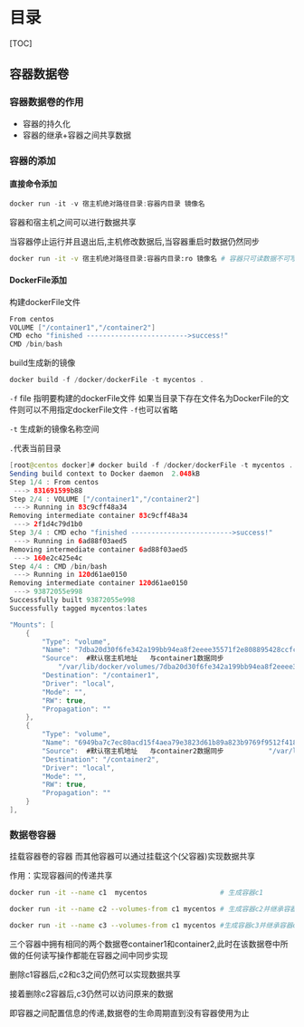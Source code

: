 # 目录

[TOC]

## 容器数据卷

### 容器数据卷的作用

- 容器的持久化
- 容器的继承+容器之间共享数据

### 容器的添加

#### 直接命令添加

```java
docker run -it -v 宿主机绝对路径目录:容器内目录 镜像名
```

容器和宿主机之间可以进行数据共享

当容器停止运行并且退出后,主机修改数据后,当容器重启时数据仍然同步

```bash
docker run -it -v 宿主机绝对路径目录:容器内目录:ro 镜像名 # 容器只可读数据不可写数据
```

#### DockerFile添加

构建dockerFile文件

```java
From centos
VOLUME ["/container1","/container2"]
CMD echo "finished ------------------------->success!"
CMD /bin/bash
```

build生成新的镜像

```java
docker build -f /docker/dockerFile -t mycentos .
```

`-f` file 指明要构建的dockerFile文件 如果当目录下存在文件名为DockerFile的文件则可以不用指定dockerFile文件 `-f`也可以省略

`-t` 生成新的镜像名称空间

`.`代表当前目录

```java
[root@centos docker]# docker build -f /docker/dockerFile -t mycentos .
Sending build context to Docker daemon  2.048kB
Step 1/4 : From centos
 ---> 831691599b88
Step 2/4 : VOLUME ["/container1","/container2"]
 ---> Running in 83c9cff48a34
Removing intermediate container 83c9cff48a34
 ---> 2f1d4c79d1b0
Step 3/4 : CMD echo "finished ------------------------->success!"
 ---> Running in 6ad88f03aed5
Removing intermediate container 6ad88f03aed5
 ---> 160e2c425e4c
Step 4/4 : CMD /bin/bash
 ---> Running in 120d61ae0150
Removing intermediate container 120d61ae0150
 ---> 93872055e998
Successfully built 93872055e998
Successfully tagged mycentos:lates
```

```java
"Mounts": [
    {
        "Type": "volume",
        "Name": "7dba20d30f6fe342a199bb94ea8f2eeee35571f2e808895428ccfce045ce107a",
        "Source":  #默认宿主机地址   与container1数据同步
            "/var/lib/docker/volumes/7dba20d30f6fe342a199bb94ea8f2eeee35571f2e808895428ccfce045ce107a/_data",
        "Destination": "/container1",
        "Driver": "local",
        "Mode": "",
        "RW": true,
        "Propagation": ""
    },
    {
        "Type": "volume", 
        "Name": "6949ba7c7ec80acd15f4aea79e3823d61b89a823b9769f9512f41866b360754e",
        "Source":  #默认宿主机地址   与container2数据同步           "/var/lib/docker/volumes/6949ba7c7ec80acd15f4aea79e3823d61b89a823b9769f9512f41866b360754e/_data",
        "Destination": "/container2",
        "Driver": "local",
        "Mode": "",
        "RW": true,
        "Propagation": ""
    }
],
```

### 数据卷容器

挂载容器卷的容器  而其他容器可以通过挂载这个(父容器)实现数据共享

作用：实现容器间的传递共享

```bash
docker run -it --name c1  mycentos                  # 生成容器c1
```

```bash
docker run -it --name c2 --volumes-from c1 mycentos # 生成容器c2并继承容器c1
```

```bash
docker run -it --name c3 --volumes-from c1 mycentos #生成容器c3并继承容器c1
```

三个容器中拥有相同的两个数据卷container1和container2,此时在该数据卷中所做的任何读写操作都能在容器之间中同步实现

删除c1容器后,c2和c3之间仍然可以实现数据共享

接着删除c2容器后,c3仍然可以访问原来的数据

即容器之间配置信息的传递,数据卷的生命周期直到没有容器使用为止